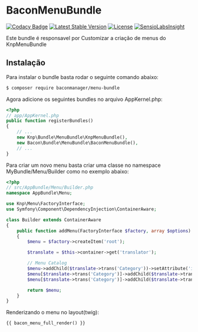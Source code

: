 BaconMenuBundle
===============

[![Codacy Badge](https://api.codacy.com/project/badge/grade/3bf0a73bcb79480985d4f1f80062e9c9)](https://www.codacy.com/app/adan-grg/BaconMenuBundle)
[![Latest Stable Version](https://poser.pugx.org/baconmanager/menu-bundle/v/stable)](https://packagist.org/packages/baconmanager/menu-bundle)
[![License](https://poser.pugx.org/baconmanager/menu-bundle/license)](https://packagist.org/packages/baconmanager/menu-bundle)
[![SensioLabsInsight](https://insight.sensiolabs.com/projects/9d14ac78-8fdc-45a6-9708-d81ac752ad66/mini.png)](https://insight.sensiolabs.com/projects/9d14ac78-8fdc-45a6-9708-d81ac752ad66)

Este bundle é responsavel por Customizar a criação de menus do KnpMenuBundle

## Instalação

Para instalar o bundle basta rodar o seguinte comando abaixo:

```bash
$ composer require baconmanager/menu-bundle
```
Agora adicione os seguintes bundles no arquivo AppKernel.php:

```php
<?php
// app/AppKernel.php
public function registerBundles()
{
    // ...
    new Knp\Bundle\MenuBundle\KnpMenuBundle(),
    new Bacon\Bundle\MenuBundle\BaconMenuBundle(),
    // ...
}
```
Para criar um novo menu basta criar uma classe no namespace MyBundle/Menu/Builder como no exemplo abaixo:

```php
<?php
// src/AppBundle/Menu/Builder.php
namespace AppBundle\Menu;

use Knp\Menu\FactoryInterface;
use Symfony\Component\DependencyInjection\ContainerAware;

class Builder extends ContainerAware
{
    public function addMenu(FactoryInterface $factory, array $options)
    {
        $menu = $factory->createItem('root');

        $translate = $this->container->get('translator');

        // Menu Catalog
        $menu->addChild($translate->trans('Category'))->setAttribute('icon', '<i class="fa fa-book"></i>');
        $menu[$translate->trans('Category')]->addChild($translate->trans('List'),array('route' => 'admin_category'));
        $menu[$translate->trans('Category')]->addChild($translate->trans('New'),array('route' => 'admin_category_new'));

        return $menu;
    }
}
```
Renderizando o menu no layout(twig):

```
{{ bacon_menu_full_render() }}
```
